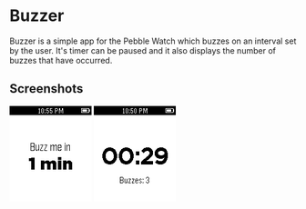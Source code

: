 # Buzzer

Buzzer is a simple app for the Pebble Watch which buzzes on an interval set by
 the user. It's timer can be paused and it also displays the number of buzzes that have occurred.

## Screenshots
![Screenshot](screenshot01.png)
![Screenshot](screenshot02.png)
